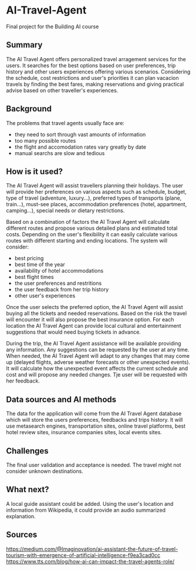 <!-- This is the final project of the Building AI course, created by Reaktor Innovations and University of Helsinki. -->

# AI-Travel-Agent
Final project for the Building AI course

## Summary
The AI Travel Agent offers personalized travel arragement services for the users. It searches for the best options based on user preferences, trip history and other users experiences offering various scenarios. Considering the schedule, cost restrictions and user's priorities it can plan vacacion travels by finding the best fares, making reservations and giving practical advise based on other traveller's experiences.

## Background
The problems that travel agents usually face are:
* they need to sort through vast amounts of information
* too many possible routes
* the flight and accomodation rates vary greatly by date
* manual searchs are slow and tedious
 
## How is it used?
The AI Travel Agent will assist travellers planning their holidays. The user will provide her preferences on various aspects such as schedule, budget, type of travel (adventure, luxury...), preferred types of transports (plane, train...), must-see places, accommodation preferences (hotel, appartment, camping...), special needs or dietary restrictions. 

Based on a combination of factors the AI Travel Agent will calculate different routes and propose various detailed plans and estimated total costs. Depending on the user's flexibility it can easily calculate various routes with different starting and ending locations. The system will consider:
* best pricing
* best time of the year
* availability of hotel accommodations
* best flight times
* the user preferences and restritions
* the user feedback from her trip history
* other user's experiences

Once the user selects the preferred option, the AI Travel Agent will assist buying all the tickets and needed reservations. Based on the risk the travel will encounter it will also propose the best insurance option. For each location the AI Travel Agent can provide local cultural and entertainment suggestions that would need buying tickets in advance. 

During the trip, the AI Travel Agent assistance will be available providing any information. Any suggestions can be requested by the user at any time. When needed, the AI Travel Agent will adapt to any changes that may come up (delayed flights, adverse weather forecasts or other unexpected events). It will calculate how the unexpected event affects the current schedule and cost and will propose any needed changes.
Tje user will be requested with her feedback.

## Data sources and AI methods
The data for the application will come from the AI Travel Agent database which will store the users preferences, feedbacks and trips history.
It will use metasearch engines, transportation sites, online travel platforms, best hotel review sites, insurance companies sites, local events sites.

## Challenges
The final user validation and acceptance is needed. The travel might not consider unknown destinations. 

## What next?
A local guide assistant could be added. Using the user's location and information from Wikipedia, it could provide an audio summarized explanation.

## Sources
https://medium.com/@Imaginovation/ai-assistant-the-future-of-travel-tourism-with-emergence-of-artificial-intelligence-f9ea3cad0cc
https://www.tts.com/blog/how-ai-can-impact-the-travel-agents-role/
